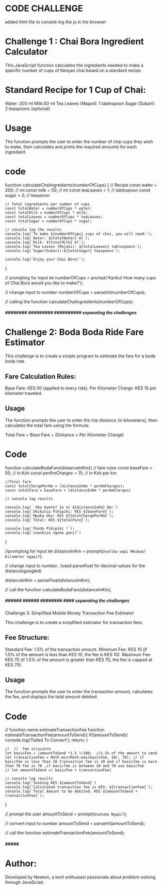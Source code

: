 # CODE CHALLENGE
 added html file to console log the js in the browser
<!-- TITLE 1 -->
# Challenge 1 : Chai Bora Ingredient Calculator


<!-- Description -->

This JavaScript function calculates the ingredients needed to make a specific number of cups of Kenyan chai based on a standard recipe.

# Standard Recipe for 1 Cup of Chai:
Water: 200 ml
Milk:50 ml
Tea Leaves (Majani): 1 tablespoon
Sugar (Sukari): 2 teaspoons (optional)

# Usage
The function prompts the user to enter the number of chai cups they wish to make, then calculates and prints the required amounts for each ingredient.

# code
function calculateChaiIngredients(numberOfCups) {
    // Recipe
    const water = 200; // ml
    const milk = 50; // ml
    const teaLeaves = 1; // tablespoon
    const sugar = 2; // teaspoon

    // Total ingredients per number of cups
    const totalWater = numberOfCups * water;
    const totalMilk = numberOfCups * milk;
    const totalLeaves = numberOfCups * teaLeaves;
    const totalSugar = numberOfCups * sugar;

    // console log the results
    console.log(`To make ${numberOfCups} cups of chai, you will need:`);
    console.log(`Water: ${totalWater} ml`);
    console.log(`Milk: ${totalMilk} ml`);
    console.log(`Tea Leaves (Majani): ${totalLeaves} tablespoons`);
    console.log(`Sugar(Sukari):${totalSugar} teaspoons`);

    console.log(`Enjoy your Chai Bora!`);

}

// prompting for input
let numberOfCups = prompt('Karibu! How many cups of Chai Bora would you like to make?');

// change input to number
numberOfCups = parseInt(numberOfCups);

// calling the function
calculateChaiIngredients(numberOfCups);

##### ######## ######### ########## separating the challenges



<!-- TITLE 2 -->
# Challenge 2: Boda Boda Ride Fare Estimator

<!-- Description -->
This challenge is to create a simple program to estimate the fare for a boda boda ride.

## Fare Calculation Rules:
Base Fare: KES 50 (applied to every ride).
Per Kilometer Charge: KES 15 per kilometer traveled.

## Usage
The function prompts the user to enter the trip distance (in kilometers), then calculates the total fare using the formula:

Total Fare = Base Fare + (Distance × Per Kilometer Charge)

# Code
function calculateBodaFare(distanceInKm){
    // fare rules
    const baseFare = 50; // in Ksh
    const perKmCharges = 15; // in Ksh per km

    //Total fare
    const totalChargePerKm = (distanceInKm * perKmCharges);
    const totalFare = baseFare + (distanceInKm * perKmCharges)

    // console log results

    console.log(` Uko kwote? Io ni ${distanceInKm} Km:`)
    console.log(`Ukikalia Pikipiki: KES ${baseFare}`);
    console.log(`Mpaka Uko: KES ${totalChargePerKm}`);
    console.log(`Total: KES ${totalFare}`);

    console.log(`Panda Pikipiki !`);
    console.log(`unaskiza ngoma gani?`)

    
}

//prompting for input
let distanceInKm = prompt(`Unafika wapi Mkubwa? Kilometer ngapi?`);

// change input to number.. Iused parsefloat for decimal values for the distance(googled)

distanceInKm = parseFloat(distanceInKm);

// call the function
calculateBodaFare(distanceInKm);


##### ###### ###### ######## #### separating the challenges


<!-- TITLE 3 -->

Challenge 3: Simplified Mobile Money Transaction Fee Estimator

<!-- Description -->

This challenge is to create a simplified estimator for transaction fees.

## Fee Structure:
Standard Fee: 1.5% of the transaction amount.
Minimum Fee: KES 10 (if 1.5% of the amount is less than KES 10, the fee is KES 10).
Maximum Fee: KES 70 (if 1.5% of the amount is greater than KES 70, the fee is capped at KES 70).

## Usage
The function prompts the user to enter the transaction amount, calculates the fee, and displays the total amount debited.

# Code

// function name estimateTransactionFee
function estimateTransactionFee(amountToSend){
    if(!amountToSend){
        console.log('Failed To Convert');
        return;
    }

    //  //  fee strucutre
    let basicFee = (amountToSend *1.5 )/100;  //1.5% of the amount to send 
    let transactionFee = Math.min(Math.max(basicFee, 10), 70); // if basicfee is less than 10 transaction fee is 10 and if basicfee is more than 70 fee is 70 ,if basicfee is between 10 and 70 use basicfee
    // let amountToSend =( basicFee + transactionFee)

    // console log results
    console.log(`Sending KES ${amountToSend}`)
    console.log(`Calculated transaction fee is KES: ${transactionFee}`);
    console.log(`Total Amount to be debited: KES ${amountToSend + transactionFee}`);
}
    

    
    

// prompt the user
 amountToSend = prompt(`Unatuma Ngapi?`);

// convert input to number
amountToSend = parseInt(amountToSend);

// call the function
estimateTransactionFee(amountToSend);

##### ##### ########### 

# Author:
Developed by Newton, a tech enthusiast passionate about problem-solving through JavaScript.




